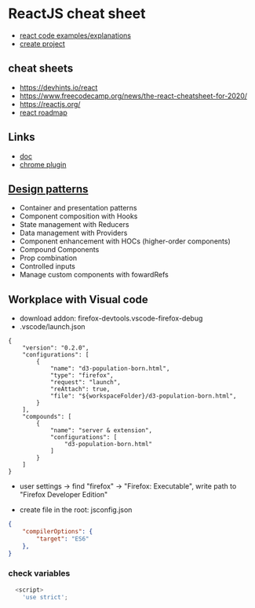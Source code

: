 # ReactJS cheat sheet
* [react code examples/explanations](https://github.com/cherkavi/javascripting/tree/master/react)  
* [create project](https://github.com/cherkavi/javascripting/tree/master/react/README.md#create-react-app)

## cheat sheets
* https://devhints.io/react
* https://www.freecodecamp.org/news/the-react-cheatsheet-for-2020/
* https://reactjs.org/
* [react roadmap](https://github.com/adam-golab/react-developer-roadmap)

## Links
* [doc](https://create-react-app.dev/)  
* [chrome plugin](https://chrome.google.com/webstore/detail/react-developer-tools/fmkadmapgofadopljbjfkapdkoienihi)  

## [Design patterns](https://dev.to/refine/react-design-patterns-230o)
* Container and presentation patterns
* Component composition with Hooks
* State management with Reducers
* Data management with Providers
* Component enhancement with HOCs (higher-order components)
* Compound Components
* Prop combination
* Controlled inputs
* Manage custom components with fowardRefs

## Workplace with Visual code
* download addon: firefox-devtools.vscode-firefox-debug
* .vscode/launch.json
```
{
    "version": "0.2.0",
    "configurations": [
		{
			"name": "d3-population-born.html",
			"type": "firefox",
            "request": "launch",
            "reAttach": true,
            "file": "${workspaceFolder}/d3-population-born.html",
        }
    ],
	"compounds": [
		{
			"name": "server & extension",
			"configurations": [
                "d3-population-born.html"
			]
		}
	]
}
```
* user settings -> find "firefox" -> "Firefox: Executable", write path to "Firefox Developer Edition"

* create file in the root: jsconfig.json
```json
{
    "compilerOptions": {
        "target": "ES6"
    },    
}
```

### check variables
```js
  <script>
    'use strict';
```


